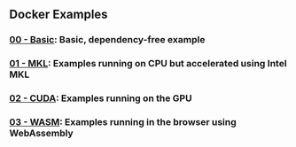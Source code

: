 ## Docker Examples
### [00 - Basic](docker/00_basic/README.MD): Basic, dependency-free example
### [01 - MKL](docker/01_mkl/README.MD): Examples running on CPU but accelerated using Intel MKL
### [02 - CUDA](docker/02_cuda/README.MD): Examples running on the GPU
### [03 - WASM](docker/03_wasm/README.MD): Examples running in the browser using WebAssembly
